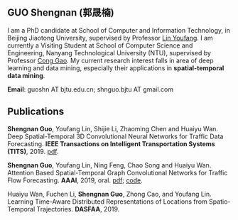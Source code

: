 ## GUO Shengnan (郭晟楠)

I am  a PhD candidate at School of Computer and Information Technology, in Beijing Jiaotong University, supervised by Professor [Lin Youfang](http://faculty.bjtu.edu.cn/7443/). 
I am currently a Visiting Student at School of Computer Science and Engineering, Nanyang Technological University (NTU), supervised by Professor [Cong Gao](https://www.ntu.edu.sg/home/gaocong/).
My current research interest falls in area of deep learning and data mining, especially their applications in **spatial-temporal data mining**.



**Email**:  guoshn AT bjtu.edu.cn; shnguo.bjtu AT gmail.com



## Publications

**Shengnan Guo**, Youfang Lin, Shijie Li, Zhaoming Chen and Huaiyu Wan. Deep Spatial-Temporal 3D Convolutional Neural Networks for Traffic Data Forecasting. **IEEE Transactions on Intelligent Transportation Systems (TITS)**, 2019. [pdf](pdfs/TITS2019-GuoS.pdf).

**Shengnan Guo**, Youfang Lin, Ning Feng, Chao Song and Huaiyu Wan. Attention Based Spatial-Temporal Graph Convolutional Networks for Traffic Flow Forecasting. **AAAI**, 2019, oral. [pdf](pdfs/AAAI2019-GuoS.2690.pdf); [code](https://github.com/guoshnBJTU/ASTGCN).       

Huaiyu Wan, Fuchen Li, **Shengnan Guo**, Zhong Cao, and Youfang Lin. Learning Time-Aware Distributed Representations of Locations from Spatio-Temporal Trajectories. **DASFAA**, 2019.

